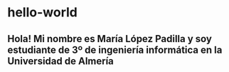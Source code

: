 # hello-world
## Hola! Mi nombre es María López Padilla y soy estudiante de 3º de ingeniería informática en la Universidad de Almería
